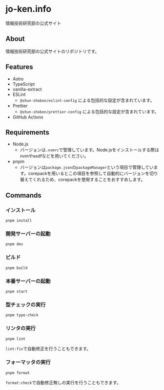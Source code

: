 # jo-ken.info

情報技術研究部の公式サイト

## About

情報技術研究部の公式サイトのリポジトリです。

## Features

- Astro
- TypeScript
- vanilla-extract
- ESLint
  - `@shun-shobon/eslint-config` による包括的な設定が含まれています。
- Prettier
  - `@shun-shobon/prettier-config` による包括的な設定が含まれています。
- GitHub Actions

## Requirements

- Node.js
  - バージョンは`.nvmrc`で管理しています。Node.jsをインストールする際はnvmやasdfなどを用いてください。
- pnpm
  - バージョンは`package.json`の`packageManager`という項目で管理しています。corepackを用いるとこの項目を参照して自動的にバージョンを切り替えてくれるため、corepackを使用することをおすすめします。

## Commands

### インストール

```shell
pnpm install
```

### 開発サーバーの起動

```shell
pnpm dev
```

### ビルド

```shell
pnpm build
```

### 本番サーバーの起動

```shell
pnpm start
```

### 型チェックの実行

```shell
pnpm type-check
```

### リンタの実行

```shell
pnpm lint
```

`lint:fix`で自動修正を行うこともできます。

### フォーマッタの実行

```shell
pnpm format
```

`format:check`で自動修正無しの実行を行うこともできます。
